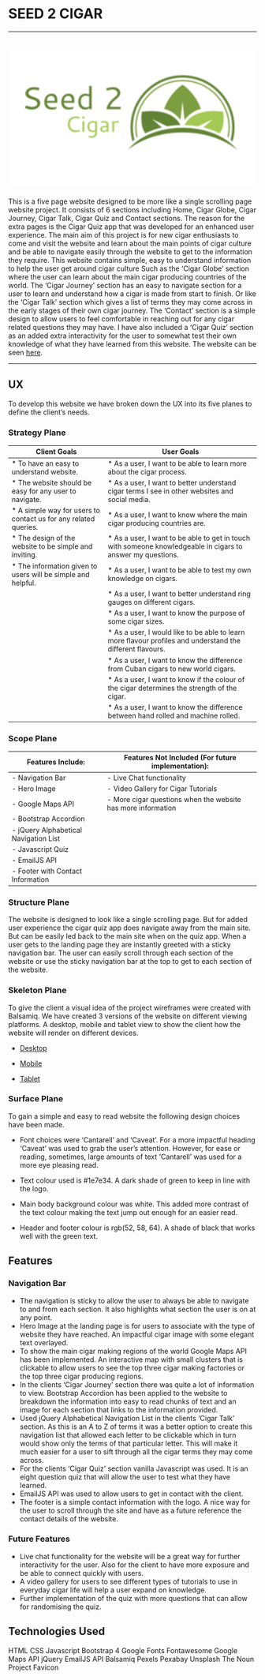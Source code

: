 # SEED 2 CIGAR
---
![Logo](assets/images/logo.jpg)
---
This is a five page website designed to be more like a single scrolling page website project. 
It consists of 6 sections including Home, Cigar Globe, Cigar Journey, Cigar Talk, Cigar Quiz and Contact 
sections. The reason for the extra pages is the Cigar Quiz app that was developed for an enhanced user 
experience.  The main aim of this project is for new cigar enthusiasts to come and visit the website and learn 
about the main points of cigar culture and be able to navigate easily through the website to get to the 
information they require. This website contains simple, easy to understand information to help the user get 
around cigar culture Such as the ‘Cigar Globe’ section where the user can learn about the main cigar producing 
countries of the world. The ‘Cigar Journey’ section has an easy to navigate section for a user to learn and 
understand how a cigar is made from start to finish. Or like the ‘Cigar Talk’ section which gives a list of 
terms they may come across in the early stages of their own cigar journey. The ‘Contact’ section is a simple 
design to allow users to feel comfortable in reaching out for any cigar related questions they may have. I have 
also included a ‘Cigar Quiz’ section as an added extra interactivity for the user to somewhat test their own 
knowledge of what they have learned from this website. The website can be seen [here](https://jtwy23.github.io/seed2cigar/).

---

## UX

To develop this website we have broken down the UX into its five planes to define the client’s needs.

### Strategy Plane
| Client Goals                                                    | User Goals                                                                                                  |
|---------------------------------------------------------------  |-------------------------------------------------------------------------------------------------------------|
| * To have an easy to understand website.                        | * As a user, I want to be able to learn more about the cigar process.                                       |
| * The website should be easy for any user to navigate.          | * As a user, I want to better understand cigar terms I see in other websites and social media.              |
| * A simple way for users to contact us for any related queries. | * As a user, I want to know where the main cigar producing countries are.                                   |
| * The design of the website to be simple and inviting.          | * As a user, I want to be able to get in touch with someone knowledgeable in cigars to answer my questions. |
| * The information given to users will be simple and helpful.    | * As a user, I want to be able to test my own knowledge on cigars.                                          |
|                                                                 | * As a user, I want to better understand ring gauges on different cigars.                                   |
|                                                                 | * As a user, I want to know the purpose of some cigar sizes.                                                |
|                                                                 | * As a user, I would like to be able to learn more flavour profiles and understand the different flavours.  |
|                                                                 | * As a user, I want to know the difference from Cuban cigars to new world cigars.                           |
|                                                                 | * As a user, I want to know if the colour of the cigar determines the strength of the cigar.                |
|                                                                 | * As a user, I want to know the difference between hand rolled and machine rolled.                          |

### Scope Plane
| Features Include:                     | Features Not Included (For future implementation):           |
|---------------------------------------|--------------------------------------------------------------|
| - Navigation Bar                      | - Live Chat functionality                                    |
| - Hero Image                          | - Video Gallery for Cigar Tutorials                          |
| - Google Maps API                     | - More cigar questions when the website has more information |
| - Bootstrap Accordion                 |                                                              |
| - jQuery Alphabetical Navigation List |                                                              |
| - Javascript Quiz                     |                                                              |
| - EmailJS API                         |                                                              |
| - Footer with Contact Information     |                                                              |

### Structure Plane
The website is designed to look like a single scrolling page. But for added user experience the cigar quiz app 
does navigate away from the main site. But can be easily led back to the main site when on the quiz app. 
When a user gets to the landing page they are instantly greeted with a sticky navigation bar. The user can 
easily scroll through each section of the website or use the sticky navigation bar at the top to get to each 
section of the website. 

### Skeleton Plane
To give the client a visual idea of the project wireframes were created with Balsamiq. We have created 3 
versions of the website on different viewing platforms. A desktop, mobile and tablet view to show the client 
how the website will render on different devices.

- [Desktop](https://github.com/jtwy23/seed2cigar/blob/master/mockups/Milestone%2002%20-%20Desktop.pdf)

- [Mobile](https://github.com/jtwy23/seed2cigar/blob/master/mockups/Milestone%2002%20-%20Mobile.pdf)

- [Tablet](https://github.com/jtwy23/seed2cigar/blob/master/mockups/Milestone%2002%20-%20Tablet.pdf)

### Surface Plane
To gain a simple and easy to read website the following design choices have been made.

- Font choices were ‘Cantarell’ and ‘Caveat’. For a more impactful heading ‘Caveat’ was used to grab the 
user’s attention. However, for ease or reading, sometimes, large amounts of text ‘Cantarell’ was used for 
a more eye pleasing read.

- Text colour used is #1e7e34. A dark shade of green to keep in line with the logo.

- Main body background colour was white. This added more contrast of the text colour making the text jump out 
enough for an easier read.

- Header and footer colour is rgb(52, 58, 64). A shade of black that works well with the green text.

## Features

### Navigation Bar
-	The navigation is sticky to allow the user to always be able to navigate to and from each section. 
It also highlights what section the user is on at any point.
-	Hero Image at the landing page is for users to associate with the type of website they have reached. 
An impactful cigar image with some elegant text overlayed.
-	To show the main cigar making regions of the world Google Maps API has been implemented. An interactive 
map with small clusters that is clickable to allow users to see the top three cigar making factories or the 
top three cigar producing regions.
-	In the clients ‘Cigar Journey’ section there was quite a lot of information to view. Bootstrap Accordion 
has been applied to the website to breakdown the information into easy to read chunks of text and an image 
for each section that links to the information provided.
-	Used jQuery Alphabetical Navigation List in the clients ‘Cigar Talk’ section. As this is an A to Z of 
terms it was a better option to create this navigation list that allowed each letter to be clickable which in 
turn would show only the terms of that particular letter. This will make it much easier for a user to sift 
through all the cigar terms they may come across.
-	For the clients ‘Cigar Quiz’ section vanilla Javascript was used. It is an eight question quiz that will 
allow the user to test what they have learned.
-	EmailJS  API was used to allow users to get in contact with the client.
-	The footer is a simple contact information with the logo. A nice way for the user to scroll through the 
site and have as a future reference the contact details of the website.

### Future Features
-	Live chat functionality for the website will be a great way for further interactivity for the user. 
Also for the client to have more exposure and be able to connect quickly with users.
-	A video gallery for users to see different types of tutorials to use in everyday cigar life will help a 
user expand on knowledge.
-	Further implementation of the quiz with more questions that can allow for randomising the quiz. 

## Technologies Used
HTML
CSS
Javascript
Bootstrap 4
Google Fonts
Fontawesome
Google Maps API
jQuery
EmailJS API
Balsamiq
Pexels
Pexabay
Unsplash
The Noun Project Favicon




